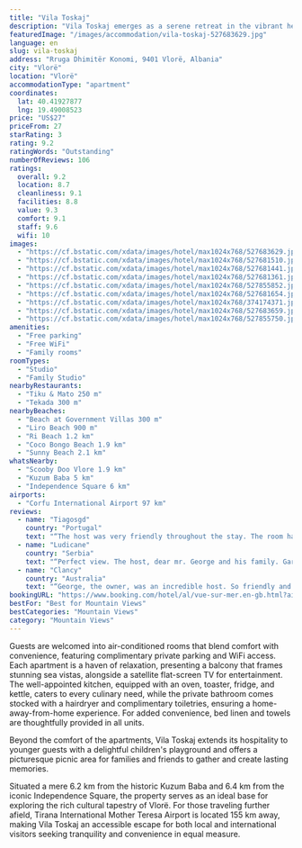 ```yaml
---
title: "Vila Toskaj"
description: "Vila Toskaj emerges as a serene retreat in the vibrant heart of Vlorë, boasting a prime location that places guests just moments away from the pristine Liro Beach, the tranquil Ri Beach, and the lively Coco Bongo Beach."
featuredImage: "/images/accommodation/vila-toskaj-527683629.jpg"
language: en
slug: vila-toskaj
address: "Rruga Dhimitër Konomi, 9401 Vlorë, Albania"
city: "Vlorë"
location: "Vlorë"
accommodationType: "apartment"
coordinates:
  lat: 40.41927877
  lng: 19.49008523
price: "US$27"
priceFrom: 27
starRating: 3
rating: 9.2
ratingWords: "Outstanding"
numberOfReviews: 106
ratings:
  overall: 9.2
  location: 8.7
  cleanliness: 9.1
  facilities: 8.8
  value: 9.3
  comfort: 9.1
  staff: 9.6
  wifi: 10
images:
  - "https://cf.bstatic.com/xdata/images/hotel/max1024x768/527683629.jpg?k=b2da39a7d48bf94f032af453494ac360aa0561284ca72dcee4fe3a2b40359ff7&o=&hp=1"
  - "https://cf.bstatic.com/xdata/images/hotel/max1024x768/527681510.jpg?k=0dee3bd9160d5d0286f014d1b1e124eb6405962f1ebe3fa1ada77b1414de338d&o=&hp=1"
  - "https://cf.bstatic.com/xdata/images/hotel/max1024x768/527681441.jpg?k=8c98f097601f53e9c405f0502661dc87536601f0312a0e24162ad72a0af72b9d&o=&hp=1"
  - "https://cf.bstatic.com/xdata/images/hotel/max1024x768/527681361.jpg?k=5fa5846ac9b2ba930e8f32c013f989dd5eeb606e04d3e9aa12f703a818467571&o=&hp=1"
  - "https://cf.bstatic.com/xdata/images/hotel/max1024x768/527855852.jpg?k=5e9c2162d7c9effe88088d411893fd20095123760215a40575453656dfae2b31&o=&hp=1"
  - "https://cf.bstatic.com/xdata/images/hotel/max1024x768/527681654.jpg?k=57b0e775a9b6153d7dae505b321a1d6c203cc2acadf67d4e09ceaddf10bcc20e&o=&hp=1"
  - "https://cf.bstatic.com/xdata/images/hotel/max1024x768/374174371.jpg?k=ea48f1cb833b7a88070f9d79589cf9c243aac236a697f1992ba75daa64548b42&o=&hp=1"
  - "https://cf.bstatic.com/xdata/images/hotel/max1024x768/527683659.jpg?k=c8c1f4b94b9cc502869bc759a5227334b0325da13de7c9afd5541dc934f22b7f&o=&hp=1"
  - "https://cf.bstatic.com/xdata/images/hotel/max1024x768/527855750.jpg?k=f5f0412de09ba93fe7333dc57d64390b8b4814541fd4dc921ebc51ba88a68a73&o=&hp=1"
amenities:
  - "Free parking"
  - "Free WiFi"
  - "Family rooms"
roomTypes:
  - "Studio"
  - "Family Studio"
nearbyRestaurants:
  - "Tiku & Mato 250 m"
  - "Tekada 300 m"
nearbyBeaches:
  - "Beach at Government Villas 300 m"
  - "Liro Beach 900 m"
  - "Ri Beach 1.2 km"
  - "Coco Bongo Beach 1.9 km"
  - "Sunny Beach 2.1 km"
whatsNearby:
  - "Scooby Doo Vlore 1.9 km"
  - "Kuzum Baba 5 km"
  - "Independence Square 6 km"
airports:
  - "Corfu International Airport 97 km"
reviews:
  - name: "Tiagosgd"
    country: "Portugal"
    text: "“The host was very friendly throughout the stay. The room has a spectacular view of the sea. The room and kitchen are well-equipped.”"
  - name: "Ludicane"
    country: "Serbia"
    text: "“Perfect view. The host, dear mr. George and his family. Garden. Position of property. Terace.”"
  - name: "Clancy"
    country: "Australia"
    text: "“George, the owner, was an incredible host. So friendly and knowledgeable. The garden was amazing and a great place fow a beer or meal in the evening. You can help yourself to any fruit that is ripe in the garden. The rooms were nice, the balconies...”"
bookingURL: "https://www.booking.com/hotel/al/vue-sur-mer.en-gb.html?aid=8035640"
bestFor: "Best for Mountain Views"
bestCategories: "Mountain Views"
category: "Mountain Views"
---
```


Guests are welcomed into air-conditioned rooms that blend comfort with convenience, featuring complimentary private parking and WiFi access. Each apartment is a haven of relaxation, presenting a balcony that frames stunning sea vistas, alongside a satellite flat-screen TV for entertainment. The well-appointed kitchen, equipped with an oven, toaster, fridge, and kettle, caters to every culinary need, while the private bathroom comes stocked with a hairdryer and complimentary toiletries, ensuring a home-away-from-home experience. For added convenience, bed linen and towels are thoughtfully provided in all units.

Beyond the comfort of the apartments, Vila Toskaj extends its hospitality to younger guests with a delightful children's playground and offers a picturesque picnic area for families and friends to gather and create lasting memories.

Situated a mere 6.2 km from the historic Kuzum Baba and 6.4 km from the iconic Independence Square, the property serves as an ideal base for exploring the rich cultural tapestry of Vlorë. For those traveling further afield, Tirana International Mother Teresa Airport is located 155 km away, making Vila Toskaj an accessible escape for both local and international visitors seeking tranquility and convenience in equal measure.